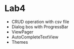 # Lab4
* CRUD operation with csv file
* Dialog bos with ProgressBar
* ViewPager
* AutoCompleteTextView
* Themes
